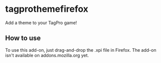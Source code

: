 tagprothemefirefox
==================

Add a theme to your TagPro game!

How to use
-----
To use this add-on, just drag-and-drop the .xpi file in Firefox. The add-on isn't available on addons.mozilla.org yet.